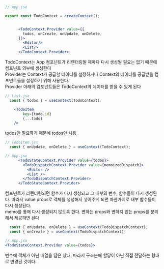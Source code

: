 
```jsx
// App.jsx

export const TodoContext = createContext();


      <TodoContext.Provider value={{
        todos, onCreate, onUpdate, onDelete,
      }}>
        <Editor/>
        <List/>
      </TodoContext.Provider>
```

TodoContext는 App 컴포넌트가 리렌더링될 때마다 다시 생성될 필요는 없기 때문에 컴포넌트 외부에 생성한다  
Provider는 Context가 공급할 데이터를 설정하거나 Context의 데이터를 공급받을 컴포넌트들을 설정하기 위해 사용한다.  
Provider 아래의 컴포넌트들은 TodoContext의 데이터를 받을 수 있게 된다  

```jsx
// List.jsx
  const { todos } = useContext(TodoContext);

    <TodoItem
        key={todo.id}
        {...todo}
    />
```

todos만 필요하기 때문에 todos만 사용  

```jsx
// TodoItem.jsx
  const { onUpdate, onDelete } = useContext(TodoContext);
```



```jsx
// App.jsx
      <TodoStateContext.Provider value={todos}>
        <TodoDispatchContext.Provider value={memoizedDispatch}>
          <Editor />
          <List />
        </TodoDispatchContext.Provider>
      </TodoStateContext.Provider>
```

컴포넌트가 리렌더링되면 함수가 다시 생성되고 그 내부의 변수, 함수들이 다시 생성된다. 따라서 value props로 객체를 생성해서 넣어주게 되면 마찬가지로 내부 함수들이 다시 생성된다.  
memo를 통해 다시 생성되지 않도록 한다. 
변하는 props와 변하지 않는 props를 분리해서 제공하면 된다  

```jsx
  const { onUpdate, onDelete } = useContext(TodoDispatchContext);
  const { onCreate } = useContext(TodoDispatchContext);
```

```jsx
// App.jsx
<TodoStateContext.Provider value={todos}>
```
변수에 객체가 아닌 배열을 담은 상태, 따라서 구조분해 할당이 아닌 직접 전달하는 형태로 변경된 것이다.  